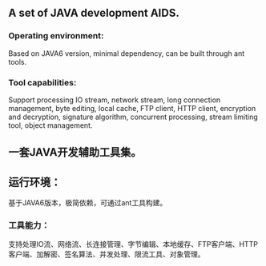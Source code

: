 ## A set of JAVA development AIDS.

### Operating environment:

Based on JAVA6 version, minimal dependency, can be built through ant tools.

### Tool capabilities: 

Support processing IO stream, network stream, long connection management, byte editing, local cache, FTP client, HTTP client, encryption and decryption, signature algorithm, concurrent processing, stream limiting tool, object management.



## 一套JAVA开发辅助工具集。

## 运行环境：

基于JAVA6版本，极简依赖，可通过ant工具构建。

### 工具能力：

支持处理IO流、网络流、长连接管理、字节编辑、本地缓存、FTP客户端、HTTP客户端、加解密、签名算法、并发处理、限流工具、对象管理。
